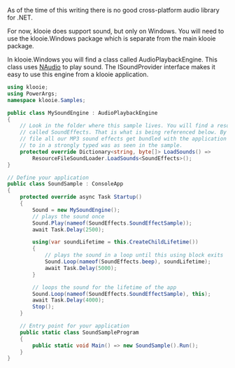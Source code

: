 ﻿As of the time of this writing there is no good cross-platform audio library for .NET. 

For now, klooie does support sound, but only on Windows. You will need to use the klooie.Windows package which is separate from the main klooie package.

In klooie.Windows you will find a class called AudioPlaybackEngine. This class uses [NAudio](https://github.com/naudio/NAudio) to play sound. The ISoundProvider interface makes it easy to use this engine from a klooie application.

```cs
using klooie;
using PowerArgs;
namespace klooie.Samples;

public class MySoundEngine : AudioPlaybackEngine
{
    // Look in the folder where this sample lives. You will find a resource file
    // called SoundEffects. That is what is being referenced below. By using a resource
    // file all our MP3 sound effects get bundled with the application and can be referred
    // to in a strongly typed was as seen in the sample. 
    protected override Dictionary<string, byte[]> LoadSounds() => 
        ResourceFileSoundLoader.LoadSounds<SoundEffects>();
}

// Define your application
public class SoundSample : ConsoleApp
{
    protected override async Task Startup()
    {
        Sound = new MySoundEngine();
        // plays the sound once
        Sound.Play(nameof(SoundEffects.SoundEffectSample));
        await Task.Delay(2500);

        using(var soundLifetime = this.CreateChildLifetime())
        {
            // plays the sound in a loop until this using block exits
            Sound.Loop(nameof(SoundEffects.beep), soundLifetime);
            await Task.Delay(5000);
        }

        // loops the sound for the lifetime of the app
        Sound.Loop(nameof(SoundEffects.SoundEffectSample), this);
        await Task.Delay(4000);
        Stop();
    }

    // Entry point for your application
    public static class SoundSampleProgram
    {
        public static void Main() => new SoundSample().Run();
    }
}

```
